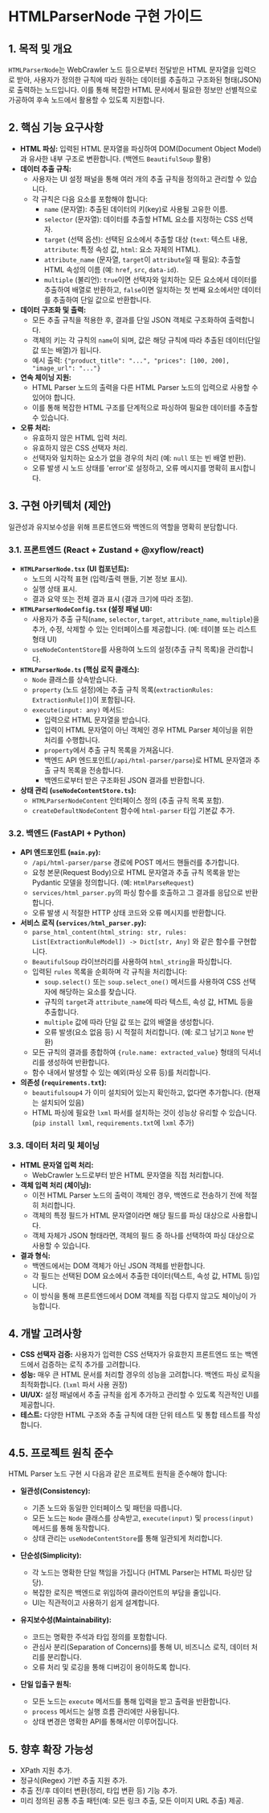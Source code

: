 # HTMLParserNode 구현 가이드

## 1. 목적 및 개요

`HTMLParserNode`는 WebCrawler 노드 등으로부터 전달받은 HTML 문자열을 입력으로 받아, 사용자가 정의한 규칙에 따라 원하는 데이터를 추출하고 구조화된 형태(JSON)로 출력하는 노드입니다. 이를 통해 복잡한 HTML 문서에서 필요한 정보만 선별적으로 가공하여 후속 노드에서 활용할 수 있도록 지원합니다.

## 2. 핵심 기능 요구사항

*   **HTML 파싱:** 입력된 HTML 문자열을 파싱하여 DOM(Document Object Model)과 유사한 내부 구조로 변환합니다. (백엔드 `BeautifulSoup` 활용)
*   **데이터 추출 규칙:**
    *   사용자는 UI 설정 패널을 통해 여러 개의 추출 규칙을 정의하고 관리할 수 있습니다.
    *   각 규칙은 다음 요소를 포함해야 합니다:
        *   `name` (문자열): 추출된 데이터의 키(key)로 사용될 고유한 이름.
        *   `selector` (문자열): 데이터를 추출할 HTML 요소를 지정하는 CSS 선택자.
        *   `target` (선택 옵션): 선택된 요소에서 추출할 대상 (`text`: 텍스트 내용, `attribute`: 특정 속성 값, `html`: 요소 자체의 HTML).
        *   `attribute_name` (문자열, `target`이 `attribute`일 때 필요): 추출할 HTML 속성의 이름 (예: `href`, `src`, `data-id`).
        *   `multiple` (불리언): `true`이면 선택자와 일치하는 모든 요소에서 데이터를 추출하여 배열로 반환하고, `false`이면 일치하는 첫 번째 요소에서만 데이터를 추출하여 단일 값으로 반환합니다.
*   **데이터 구조화 및 출력:**
    *   모든 추출 규칙을 적용한 후, 결과를 단일 JSON 객체로 구조화하여 출력합니다.
    *   객체의 키는 각 규칙의 `name`이 되며, 값은 해당 규칙에 따라 추출된 데이터(단일 값 또는 배열)가 됩니다.
    *   예시 출력: `{"product_title": "...", "prices": [100, 200], "image_url": "..."}`
*   **연속 체이닝 지원:**
    *   HTML Parser 노드의 출력을 다른 HTML Parser 노드의 입력으로 사용할 수 있어야 합니다.
    *   이를 통해 복잡한 HTML 구조를 단계적으로 파싱하여 필요한 데이터를 추출할 수 있습니다.
*   **오류 처리:**
    *   유효하지 않은 HTML 입력 처리.
    *   유효하지 않은 CSS 선택자 처리.
    *   선택자와 일치하는 요소가 없을 경우의 처리 (예: `null` 또는 빈 배열 반환).
    *   오류 발생 시 노드 상태를 'error'로 설정하고, 오류 메시지를 명확히 표시합니다.

## 3. 구현 아키텍처 (제안)

일관성과 유지보수성을 위해 프론트엔드와 백엔드의 역할을 명확히 분담합니다.

### 3.1. 프론트엔드 (React + Zustand + @xyflow/react)

*   **`HTMLParserNode.tsx` (UI 컴포넌트):**
    *   노드의 시각적 표현 (입력/출력 핸들, 기본 정보 표시).
    *   실행 상태 표시.
    *   결과 요약 또는 전체 결과 표시 (결과 크기에 따라 조절).
*   **`HTMLParserNodeConfig.tsx` (설정 패널 UI):**
    *   사용자가 추출 규칙(`name`, `selector`, `target`, `attribute_name`, `multiple`)을 추가, 수정, 삭제할 수 있는 인터페이스를 제공합니다. (예: 테이블 또는 리스트 형태 UI)
    *   `useNodeContentStore`를 사용하여 노드의 설정(추출 규칙 목록)을 관리합니다.
*   **`HTMLParserNode.ts` (핵심 로직 클래스):**
    *   `Node` 클래스를 상속받습니다.
    *   `property` (노드 설정)에는 추출 규칙 목록(`extractionRules: ExtractionRule[]`)이 포함됩니다.
    *   `execute(input: any)` 메서드:
        *   입력으로 HTML 문자열을 받습니다.
        *   입력이 HTML 문자열이 아닌 객체인 경우 HTML Parser 체이닝을 위한 처리를 수행합니다.
        *   `property`에서 추출 규칙 목록을 가져옵니다.
        *   백엔드 API 엔드포인트(`/api/html-parser/parse`)로 HTML 문자열과 추출 규칙 목록을 전송합니다.
        *   백엔드로부터 받은 구조화된 JSON 결과를 반환합니다.
*   **상태 관리 (`useNodeContentStore.ts`):**
    *   `HTMLParserNodeContent` 인터페이스 정의 (추출 규칙 목록 포함).
    *   `createDefaultNodeContent` 함수에 `html-parser` 타입 기본값 추가.

### 3.2. 백엔드 (FastAPI + Python)

*   **API 엔드포인트 (`main.py`):**
    *   `/api/html-parser/parse` 경로에 POST 메서드 핸들러를 추가합니다.
    *   요청 본문(Request Body)으로 HTML 문자열과 추출 규칙 목록을 받는 Pydantic 모델을 정의합니다. (예: `HtmlParseRequest`)
    *   `services/html_parser.py`의 파싱 함수를 호출하고 그 결과를 응답으로 반환합니다.
    *   오류 발생 시 적절한 HTTP 상태 코드와 오류 메시지를 반환합니다.
*   **서비스 로직 (`services/html_parser.py`):**
    *   `parse_html_content(html_string: str, rules: List[ExtractionRuleModel]) -> Dict[str, Any]` 와 같은 함수를 구현합니다.
    *   `BeautifulSoup` 라이브러리를 사용하여 `html_string`을 파싱합니다.
    *   입력된 `rules` 목록을 순회하며 각 규칙을 처리합니다:
        *   `soup.select()` 또는 `soup.select_one()` 메서드를 사용하여 CSS 선택자에 해당하는 요소를 찾습니다.
        *   규칙의 `target`과 `attribute_name`에 따라 텍스트, 속성 값, HTML 등을 추출합니다.
        *   `multiple` 값에 따라 단일 값 또는 값의 배열을 생성합니다.
        *   오류 발생(요소 없음 등) 시 적절히 처리합니다. (예: 로그 남기고 `None` 반환)
    *   모든 규칙의 결과를 종합하여 `{rule.name: extracted_value}` 형태의 딕셔너리를 생성하여 반환합니다.
    *   함수 내에서 발생할 수 있는 예외(파싱 오류 등)를 처리합니다.
*   **의존성 (`requirements.txt`):**
    *   `beautifulsoup4` 가 이미 설치되어 있는지 확인하고, 없다면 추가합니다. (현재는 설치되어 있음)
    *   HTML 파싱에 필요한 `lxml` 파서를 설치하는 것이 성능상 유리할 수 있습니다. (`pip install lxml`, `requirements.txt`에 `lxml` 추가)

### 3.3. 데이터 처리 및 체이닝

*   **HTML 문자열 입력 처리:**
    *   WebCrawler 노드로부터 받은 HTML 문자열을 직접 처리합니다.
*   **객체 입력 처리 (체이닝):**
    *   이전 HTML Parser 노드의 출력이 객체인 경우, 백엔드로 전송하기 전에 적절히 처리합니다.
    *   객체의 특정 필드가 HTML 문자열이라면 해당 필드를 파싱 대상으로 사용합니다.
    *   객체 자체가 JSON 형태라면, 객체의 필드 중 하나를 선택하여 파싱 대상으로 사용할 수 있습니다.
*   **결과 형식:**
    *   백엔드에서는 DOM 객체가 아닌 JSON 객체를 반환합니다.
    *   각 필드는 선택된 DOM 요소에서 추출한 데이터(텍스트, 속성 값, HTML 등)입니다.
    *   이 방식을 통해 프론트엔드에서 DOM 객체를 직접 다루지 않고도 체이닝이 가능합니다.

## 4. 개발 고려사항

*   **CSS 선택자 검증:** 사용자가 입력한 CSS 선택자가 유효한지 프론트엔드 또는 백엔드에서 검증하는 로직 추가를 고려합니다.
*   **성능:** 매우 큰 HTML 문서를 처리할 경우의 성능을 고려합니다. 백엔드 파싱 로직을 최적화합니다. (`lxml` 파서 사용 권장)
*   **UI/UX:** 설정 패널에서 추출 규칙을 쉽게 추가하고 관리할 수 있도록 직관적인 UI를 제공합니다.
*   **테스트:** 다양한 HTML 구조와 추출 규칙에 대한 단위 테스트 및 통합 테스트를 작성합니다.

## 4.5. 프로젝트 원칙 준수

HTML Parser 노드 구현 시 다음과 같은 프로젝트 원칙을 준수해야 합니다:

*   **일관성(Consistency):** 
    *   기존 노드와 동일한 인터페이스 및 패턴을 따릅니다.
    *   모든 노드는 `Node` 클래스를 상속받고, `execute(input)` 및 `process(input)` 메서드를 통해 동작합니다.
    *   상태 관리는 `useNodeContentStore`를 통해 일관되게 처리합니다.

*   **단순성(Simplicity):** 
    *   각 노드는 명확한 단일 책임을 가집니다 (HTML Parser는 HTML 파싱만 담당).
    *   복잡한 로직은 백엔드로 위임하여 클라이언트의 부담을 줄입니다.
    *   UI는 직관적이고 사용하기 쉽게 설계합니다.

*   **유지보수성(Maintainability):** 
    *   코드는 명확한 주석과 타입 정의를 포함합니다.
    *   관심사 분리(Separation of Concerns)를 통해 UI, 비즈니스 로직, 데이터 처리를 분리합니다.
    *   오류 처리 및 로깅을 통해 디버깅이 용이하도록 합니다.

*   **단일 입출구 원칙:**
    *   모든 노드는 `execute` 메서드를 통해 입력을 받고 출력을 반환합니다.
    *   `process` 메서드는 실행 흐름 관리에만 사용됩니다.
    *   상태 변경은 명확한 API를 통해서만 이루어집니다.

## 5. 향후 확장 가능성

*   XPath 지원 추가.
*   정규식(Regex) 기반 추출 지원 추가.
*   추출 전/후 데이터 변환(정리, 타입 변환 등) 기능 추가.
*   미리 정의된 공통 추출 패턴(예: 모든 링크 추출, 모든 이미지 URL 추출) 제공. 